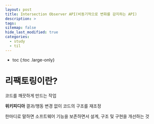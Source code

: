 ```yaml
---
layout: post
title: Intersection Observer API(비동기적으로 변화를 감지하는 API)
description: >
tags:
sitemap: false
hide_last_modified: true
categories:
  - study
  - til
---
```


* toc
{:toc .large-only}


# 리팩토링이란?

코드를 깨끗하게 만드는 작업

**위키피디아**
결과/행동 변경 없이 코드의 구조를 재조정

한마디로 말하면
소프트웨어 기능을 보존하면서 설계, 구조 및 구현을 개선하는 것